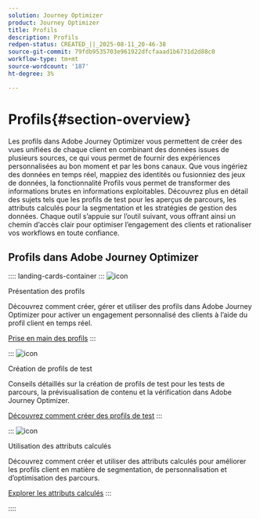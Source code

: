 ```yaml
---
solution: Journey Optimizer
product: Journey Optimizer
title: Profils
description: Profils
redpen-status: CREATED_||_2025-08-11_20-46-38
source-git-commit: 79fdb9535703e961922dfcfaaad1b6731d2d88c0
workflow-type: tm+mt
source-wordcount: '187'
ht-degree: 3%

---
```



# Profils{#section-overview}

Les profils dans Adobe Journey Optimizer vous permettent de créer des vues unifiées de chaque client en combinant des données issues de plusieurs sources, ce qui vous permet de fournir des expériences personnalisées au bon moment et par les bons canaux. Que vous ingériez des données en temps réel, mappiez des identités ou fusionniez des jeux de données, la fonctionnalité Profils vous permet de transformer des informations brutes en informations exploitables. Découvrez plus en détail des sujets tels que les profils de test pour les aperçus de parcours, les attributs calculés pour la segmentation et les stratégies de gestion des données. Chaque outil s’appuie sur l’outil suivant, vous offrant ainsi un chemin d’accès clair pour optimiser l’engagement des clients et rationaliser vos workflows en toute confiance.

## Profils dans Adobe Journey Optimizer

:::: landing-cards-container
:::
![icon](https://cdn.experienceleague.adobe.com/icons/circle-play.svg?lang=fr)

Présentation des profils

Découvrez comment créer, gérer et utiliser des profils dans Adobe Journey Optimizer pour activer un engagement personnalisé des clients à l’aide du profil client en temps réel.

[Prise en main des profils](../using/audience/get-started-profiles.md)
:::

:::
![icon](https://cdn.experienceleague.adobe.com/icons/list-check.svg?lang=fr)

Création de profils de test

Conseils détaillés sur la création de profils de test pour les tests de parcours, la prévisualisation de contenu et la vérification dans Adobe Journey Optimizer.

[Découvrez comment créer des profils de test](../using/audience/creating-test-profiles.md)
:::

:::
![icon](https://cdn.experienceleague.adobe.com/icons/bullseye.svg?lang=fr)

Utilisation des attributs calculés

Découvrez comment créer et utiliser des attributs calculés pour améliorer les profils client en matière de segmentation, de personnalisation et d’optimisation des parcours.

[Explorer les attributs calculés](../using/audience/computed-attributes.md)
:::

::::
